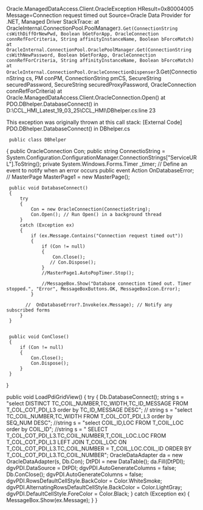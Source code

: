 Oracle.ManagedDataAccess.Client.OracleException
  HResult=0x80004005
  Message=Connection request timed out
  Source=Oracle Data Provider for .NET, Managed Driver
  StackTrace:
   at OracleInternal.ConnectionPool.PoolManager`3.Get(ConnectionString csWithDiffOrNewPwd, Boolean bGetForApp, OracleConnection connRefForCriteria, String affinityInstanceName, Boolean bForceMatch)
   at OracleInternal.ConnectionPool.OraclePoolManager.Get(ConnectionString csWithNewPassword, Boolean bGetForApp, OracleConnection connRefForCriteria, String affinityInstanceName, Boolean bForceMatch)
   at OracleInternal.ConnectionPool.OracleConnectionDispenser`3.Get(ConnectionString cs, PM conPM, ConnectionString pmCS, SecureString securedPassword, SecureString securedProxyPassword, OracleConnection connRefForCriteria)
   at Oracle.ManagedDataAccess.Client.OracleConnection.Open()
   at PDO.DBhelper.DatabaseConnect() in D:\CCL_HMI_Latest_19_03_25\CCL_HMI\DBhelper.cs:line 23

  This exception was originally thrown at this call stack:
    [External Code]
    PDO.DBhelper.DatabaseConnect() in DBhelper.cs

     public class DBhelper
 {
     public OracleConnection Con;
     public string ConnectioString = System.Configuration.ConfigurationManager.ConnectionStrings["ServiceURL"].ToString();
     private System.Windows.Forms.Timer _timer;
     // Define an event to notify when an error occurs
     public event Action<string> OnDatabaseError;
  //  MasterPage MasterPage1 = new MasterPage();
     

     public void DatabaseConnect()
     {
         try
         {
             Con = new OracleConnection(ConnectioString);
             Con.Open(); // Run Open() in a background thread
         }
         catch (Exception ex)
         {
             if (ex.Message.Contains("Connection request timed out"))
             {
                 if (Con != null)
                 {
                     Con.Close();
                    // Con.Dispose();
                 }
                 //MasterPage1.AutoPopTimer.Stop();

                 //MessageBox.Show("Database connection timed out. Timer stopped.", "Error", MessageBoxButtons.OK, MessageBoxIcon.Error);
             }

           //  OnDatabaseError?.Invoke(ex.Message); // Notify any subscribed forms
         }
     }
 
   
     public void ConClose()
     {
         if (Con != null)
         {
             Con.Close();
             Con.Dispose();
         }
     }
 }

  public void LoadPdiGridView()
 {
     try
     {
         Db.DatabaseConnect();
         string s = "select DISTINCT TC_COIL_NUMBER,TC_WIDTH,TC_ID_MESSAGE FROM T_COL_COT_PDI_L3 order by TC_ID_MESSAGE DESC";
         // string s = "select TC_COIL_NUMBER,TC_WIDTH  FROM T_COL_COT_PDI_L3  order by SEQ_NUM DESC";
         //string s = "select COIL_ID,LOC  FROM T_COIL_LOC order by COIL_ID";
         //string s = " SELECT T_COL_COT_PDI_L3.TC_COIL_NUMBER,T_COIL_LOC.LOC FROM  T_COL_COT_PDI_L3 LEFT JOIN T_COIL_LOC ON T_COL_COT_PDI_L3.TC_COIL_NUMBER = T_COIL_LOC.COIL_ID ORDER BY T_COL_COT_PDI_L3.TC_COIL_NUMBER";
         OracleDataAdapter da = new OracleDataAdapter(s, Db.Con);
         DtPDI = new DataTable();
         da.Fill(DtPDI);
         dgvPDI.DataSource = DtPDI;
         dgvPDI.AutoGenerateColumns = false;
         Db.ConClose();
         dgvPDI.AutoGenerateColumns = false;
         dgvPDI.RowsDefaultCellStyle.BackColor = Color.WhiteSmoke;
         dgvPDI.AlternatingRowsDefaultCellStyle.BackColor = Color.LightGray;
         dgvPDI.DefaultCellStyle.ForeColor = Color.Black;
     }
     catch (Exception ex)
     {
         MessageBox.Show(ex.Message);
     }
 }
